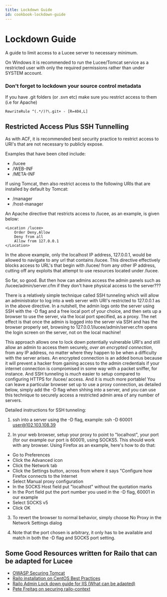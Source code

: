 ```yaml
---
title: Lockdown Guide
id: cookbook-lockdown-guide
---
```


# Lockdown Guide #
A guide to limit access to a Lucee server to necessary minimum.

On Windows it is recommended to run the Lucee/Tomcat service as a restricted user with only the required permissions rather than under SYSTEM account.

### Don't forget to lockdown your source control metadata ###

If you have .git folders (or .svn etc) make sure you restrict access to them (i.e for Apache)

```
RewriteRule ^(.*/)?\.git+ - [R=404,L]
```


## Restricted Access Plus SSH Tunnelling ##

As with ACF, it is recommended best security practice to restrict access to URI's that are not necessary to publicly expose.

Examples that have been cited include:

* /lucee
* /WEB-INF
* /META-INF

If using Tomcat, then also restrict access to the following URIs that are installed by default by Tomcat:

* /manager
* /host-manager

An Apache directive that restricts access to /lucee, as an example, is given below:

    <Location /lucee>
        Order Deny,Allow
        Deny from all
        Allow from 127.0.0.1
    </Location>

In the above example, only the localhost IP address, 127.0.0.1, would be allowed to navigate to any url that contains /lucee. This directive effectively blocks access to URL's that begin with /lucee/ from any other IP address, cutting off any exploits that attempt to use resources located under /lucee.

So far, so good. But then how can admins access the admin panels such as /lucee/admin/server.cfm if they don't have physical access to the server???

There is a relatively simple technique called SSH tunneling which will allow an administrator to log into a web server with URI's restricted to 127.0.0.1 as in the above directive. In a nutshell, the admin logs onto the server using SSH with the -D flag and a free local port of your choice, and then sets up a browser to use the server, via the local port specified, as a proxy. The net effect is that once the admin is logged into the server via SSH and has the browser properly set, browsing to 127.0.0.1/lucee/admin/server.cfm opens the login screen on the server, not on the local machine!

This approach allows one to lock down potentially vulnerable URI's and still allow an admin to access them securely, _over an encrypted connection_, from any IP address, no matter where they happen to be when a difficulty with the server arises. An encrypted connection is an added bonus because it will prevent a hacker from gaining access to the admin credentials if your internet connection is compromised in some way with a packet sniffer, for instance. And SSH tunneling is _much_ easier to setup compared to configuring HTTPS for /lucee/ access. And it is much more portable! You can leave a particular browser set up to use a proxy connection, as detailed below, simply add the -D flag when shhing into a server, and you can use this technique to securely access a restricted admin area of any number of servers.

Detailed instructions for SSH tunneling:

1) ssh into a server using the -D flag, example: ssh -D 60001 user@102.103.108.39

2) In your web browser, setup your proxy to point to "localhost", your port (for our example our port is 60001), using SOCKS5. This should work with any browser. Using Firefox as an example, here's how to do that:

* Go to Preferences
* Click the Advanced icon
* Click the Network tab
* Click the Settings button, across from where it says "Configure how Firefox connects to the Internet
* Select Manual proxy configuration
* In the SOCKS Host field put "localhost" without the quotation marks
* In the Port field put the port number you used in the -D flag, 60001 in our example
* Select SOCKS v5
* Click OK

3) To revert the browser to normal behavior, simply choose No Proxy in the Network Settings dialog

4) Note that the port chosen is arbitrary, it only has to be available and match in both the -D flag and SOCKS port setting.


## Some Good Resources written for Railo that can be adapted for Lucee ##

* [OWASP Securing Tomcat](https://www.owasp.org/index.php/Securing_tomcat)
* [Railo installation on CentOS Best Practices](http://blog.getrailo.com/assets/content/RailoInstallationonCentOSLinux6BestPractices.pdf)
* [Railo Admin Lock down guide for IIS (What can be adapted)](https://www.youtube.com/watch?v=dYt4rap7LWQ)
* [Pete Freitag on securing railo-context](http://www.petefreitag.com/item/715.cfm)
